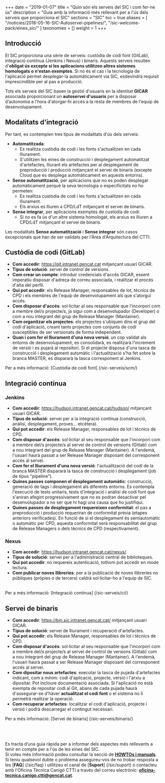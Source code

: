 +++
date = "2019-01-07"
title = "Quin són els serveis del SIC i com fer-ne ús"
description = "Guia amb la informació més rellevant per a l'ús dels serveis que proporciona el SIC"
sections = "SIC"
toc = true
aliases = [
    "/noticies/2018-05-16-SIC-Autoservei-pipelines/",
    "/sic-welcome-pack/eines_sic/"
]
taxonomies = []
weight = 1
+++

## Introducció

El SIC proporciona una sèrie de serveis: custòdia de codi font (GitLab), integració contínua (Jenkins i Nexus) i binaris. Aquests serveis resulten d'**obligat ús excepte si les aplicacions utilitzen altres sistemes homologats o n'estan exemptes**. Si no és el cas i la tecnologia de l'aplicació permet desplegar-la automàticament via SIC, esdevindrà requisit imprescindible per al pas a producció.

Tots els serveis del SIC basen la gestió d'usuaris en la identitat **GICAR** associada proporcionant un **autoservei d'usuaris** per a disposar d’autonomia a l'hora d'atorgar-hi accés a la resta de membres de l'equip de desenvolupament.

## Modalitats d'integració

Per tant, es contemplen tres tipus de modalitats d'ús dels serveis:

* **Automatitzada**: 
	- Es realitza custòdia de codi i les fonts s'actualitzen en cada lliurament.
	- S'utilitzen les eines de construcció i desplegament automatitzat d'artefactes, lliurant els artefactes per al desplegament de preproducció i producció mitjançant el servei de binaris (excepte Cloud que es desplega automàticament en aquests entorns).
* **Sense automatització**, per aplicacions que no es poden desplegar automàticament perquè la seva tecnologia o especificitats no ho permeten:
    - Es realitza custòdia de codi i les fonts s'actualitzen en cada lliurament.
	- Els arxius es lliuren a CPD/LdT mitjançant el servei de binaris.
* **Sense integrar**, per aplicacions exemptes de custòdia de codi:
    - Si no es fa ús d'un altre sistema homologat, els arxius es lliuren a CPD/LdT mitjançant el servei de binaris.

Les modalitats **Sense automatització** i **Sense integrar** són casos excepcionals que han de ser validats per l'Àrea d'Arquitectura del CTTI.
    
## Custòdia de codi (GitLab)

* **Com accedir**: https://git.intranet.gencat.cat mitjançant usuari GICAR.
* **Tipus de solució**: servei de control de versions.
* **Com crear un compte**: introduir credencials d'accés GICAR, essent imperatiu disposar d'adreça de correu associada, i realitzar el procés d'alta del perfil.
* **Qui pot accedir**: els Release Manager, responsables de lot, tècnics de CPD i els membres de l'equip de desenvolupament als que s'atorgui accés.
* **Com disposar d'accés**: sol·licitar al seu responsable que l'incorpori com a membre del/s projecte/s, ja sigui com a desenvolupador (Developer) o com a nou integrant del grup de Release Manager (Mantainer).
* **Com organitzar els projectes**: els projectes s'ubiquen dins el grup del codi d'aplicació, creant tants projectes com conjunts de codi susceptibles de ser versionats de forma independent.
* **Quan i com fer el lliurament d'una nova versió**: un cop validat als entorns de desenvolupament, es consolidarà, es realitzarà l'increment de versió i es pujarà al repositori. Si el projecte disposa d'una tasca de construcció i desplegament automàtic i l'actualització s'ha fet sobre la branca MASTER, es dispararà la tasca corresponent al Jenkins.

Per a més informació: [Custòdia de codi font] (/sic-serveis/scm/)

## Integració contínua

### Jenkins

* **Com accedir**: https://hudson.intranet.gencat.cat/hudson/ mitjançant usuari GICAR.
* **Tipus de solució**: servei per a la integració contínua (construcció, anàlisi, desplegament, proves... etcètera).
* **Qui pot accedir**: els Release Manager, responsables de lot i tècnics de CPD.
* **Com disposar d'accés**: sol·licitar al seu responsable que l'incorpori com a membre del/s projecte/s al servei de control de versions (Gitlab) com a nou integrant del grup de Release Manager (Mantainer). A l'endemà, l'usuari haurà passat a ser Release Manager disposant del corresponent accés al servei.
* **Com fer el lliurament d'una nova versió**: l'actualització del codi de la branca MASTER dispararà la tasca de construcció i desplegament (job de tipus "pipeline").
* **Quines passes componen el desplegament automàtic**: construcció, generació de tags i desplegament als diferents entorns. Es contempla l'execució de tests unitaris, tests d'integració i anàlisi de codi font que s'aniran afegint progressivament que no es podran desactivar pel desenvolupador a no ser que hi hagi una causa que ho justifiqui.
* **Quines passes de desplegament requereixen conformitat**: el pas a preproducció i producció requeriran de conformitat prèvia (etapes anteriors verificades). En funció de si el desplegament és semiautomàtic o automàtic per CPD, aquesta conformitat serà responsabilitat del grup de Release Managers o dels tècnics de CPD (respectivament).

### Nexus

* **Com accedir**: https://hudson.intranet.gencat.cat/nexus/.
* **Tipus de solució**: servei per a l'administració central de biblioteques.
* **Qui pot accedir**: no requereix autenticació, tothom pot accedir en mode lectura.
* **Com publicar noves llibreries**: per a la publicació de noves llibreries no públiques (pròpies o de tercers) caldrà sol·licitar-ho a l'equip de SIC.

<br/>
Per a més informació: [Integració contínua] (/sic-serveis/ci/)

## Servei de binaris

* **Com accedir**: https://bin.sic.intranet.gencat.cat/ mitjançant usuari GICAR.
* **Tipus de solució**: servei de lliurament i recuperació d'artefactes.
* **Qui pot accedir**: els Release Manager, responsables de lot i tècnics de CPD.
* **Com disposar d'accés**: sol·licitar al seu responsable que l'incorpori com a membre del/s projecte/s al servei de control de versions (Gitlab) com a nou integrant del grup de Release Manager (Mantainer). A l'endemà, l'usuari haurà passat a ser Release Manager disposant del corresponent accés al servei.
* **Com dipositar nous artefactes**: executar la tasca de pujada d'artefactes indicant, com a mínim: codi d'aplicació, projecte, versió i l'arxiu a dipositar. Pot incloure documentació associada. Si l'aplicació no està exempta de repositar codi al Git, abans de cada pujada haurà d'assegurar-se d'haver **actualitzat el codi font** o el sistema no li permetrà realitzar la operació.
* **Com recuperar artefactes**: localitzar el codi d'aplicació, projecte i versió i podrà descarregar el contingut necessari.

Per a més informació: [Servei de binaris] (/sic-serveis/binaris/)

<br/><br/><br/>
Es tracta d’una guia ràpida per a informar dels aspectes més rellevants a tenir en compte per a l'ús de les eines del SIC.
<br/>
Si voleu més informació podeu consultar la secció de [**HOWTOs i manuals**](/sic/manuals/). <br/>
Si teniu qualsevol dubte o problema assegureu-vos de no trobar resposta a les [**FAQ**] (/sic/faq) i utilitzeu el canal de [**Suport**] (/sic/suport) o contacteu amb l'Oficina Tècnica Canigó CTTI a través del correu electrònic: **oficina-tecnica.canigo.ctti@gencat.cat**.